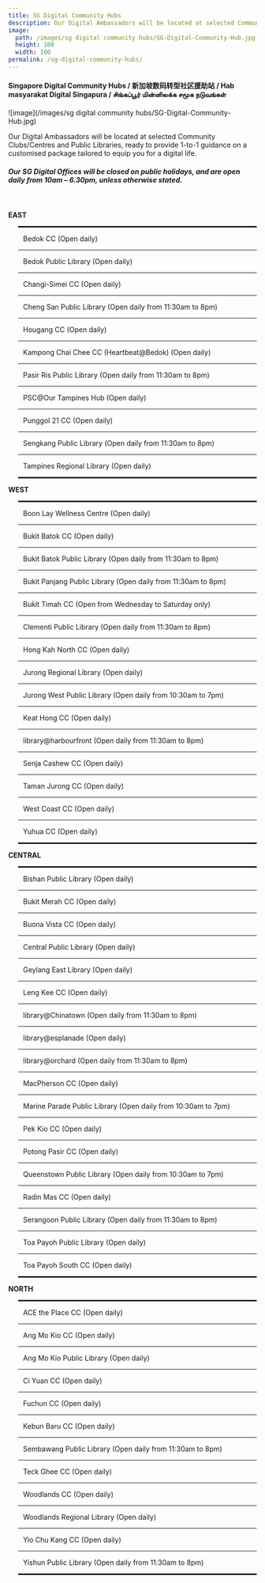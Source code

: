 ```yaml
---
title: SG Digital Community Hubs
description: Our Digital Ambassadors will be located at selected Community Clubs/Centres and Public Libraries, ready to provide 1-to-1 guidance on a customised package tailored to equip you for a digital life.
image:
  path: /images/sg digital community hubs/SG-Digital-Community-Hub.jpg
  height: 100
  width: 100
permalink: /sg-digital-community-hubs/
---
```


#### Singapore Digital Community Hubs / 新加坡数码转型社区援助站 / Hab masyarakat Digital Singapura / சிங்கப்பூர் மின்னிலக்க சமூக நடுவங்கள்

![image](/images/sg digital community hubs/SG-Digital-Community-Hub.jpg)

Our Digital Ambassadors will be located at selected Community Clubs/Centres and Public Libraries, ready to provide 1-to-1 guidance on a customised package tailored to equip you for a digital life.
<br>
##### Our SG Digital Offices will be **closed on public holidays, and are open daily from 10am – 6.30pm**, unless otherwise stated. 

<br>
<div>
   <div class="row">
    <div class="col-sm-6">
    <p><strong>EAST</strong></p>
    <div style="padding-left: 20px;">
    <hr style="border: 1px solid;" />
    <p style="margin-left: 10px;">Bedok CC (Open daily)</p>
    <hr />
    <p style="margin-left: 10px;">Bedok Public Library (Open daily)</p>
    <hr />
    <p style="margin-left: 10px;">Changi-Simei CC (Open daily)</p>
    <hr />
    <p style="margin-left: 10px;">Cheng San Public Library (Open daily from 11:30am to 8pm)</p>
    <hr />
    <p style="margin-left: 10px;">Hougang CC (Open daily)</p>
    <hr />
    <p style="margin-left: 10px;">Kampong Chai Chee CC (Heartbeat@Bedok) (Open daily)</p>
    <hr />
    <p style="margin-left: 10px;">Pasir Ris Public Library (Open daily from 11:30am to 8pm)</p>
    <hr />
    <p style="margin-left: 10px;">PSC@Our Tampines Hub (Open daily)</p>
    <hr />
    <p style="margin-left: 10px;">Punggol 21 CC (Open daily)</p>
    <hr />
    <p style="margin-left: 10px;">Sengkang Public Library (Open daily from 11:30am to 8pm)</p>
    <hr />
    <p style="margin-left: 10px;">Tampines Regional Library (Open daily)</p>
    <hr style="border: 1px solid;" />
    </div>
    <p><strong>WEST</strong></p>
    <div style="padding-left: 20px;">
    <hr style="border: 1px solid;" />
    <p style="margin-left: 10px;">Boon Lay Wellness Centre (Open daily)</p>
    <hr />
    <p style="margin-left: 10px;">Bukit Batok CC (Open daily)</p>
    <hr />
    <p style="margin-left: 10px;">Bukit Batok Public Library (Open daily from 11:30am to 8pm)</p>
    <hr />
    <p style="margin-left: 10px;">Bukit Panjang Public Library (Open daily from 11:30am to 8pm)</p>
    <hr />
    <p style="margin-left: 10px;">Bukit Timah CC (Open from Wednesday to Saturday only)</p>
    <hr />
    <p style="margin-left: 10px;">Clementi Public Library (Open daily from 11:30am to 8pm)</p>
    <hr />
    <p style="margin-left: 10px;">Hong Kah North CC (Open daily)</p>
    <hr />
    <p style="margin-left: 10px;">Jurong Regional Library (Open daily)</p>
    <hr />
    <p style="margin-left: 10px;">Jurong West Public Library (Open daily from 10:30am to 7pm)</p>
    <hr />
    <p style="margin-left: 10px;">Keat Hong CC (Open daily)</p>
    <hr />
    <p style="margin-left: 10px;">library@harbourfront (Open daily from 11:30am to 8pm)</p>
    <hr />
    <p style="margin-left: 10px;">Senja Cashew CC (Open daily)</p>
    <hr />
    <p style="margin-left: 10px;">Taman Jurong CC (Open daily)</p>
    <hr />
    <p style="margin-left: 10px;">West Coast CC (Open daily)</p>
    <hr />
    <p style="margin-left: 10px;">Yuhua CC (Open daily)</p>
    <hr style="border: 1px solid;" />
    </div>
    </div>
    <div class="col-sm-6">
    <p><strong>CENTRAL</strong></p>
    <div style="padding-left: 20px;">
    <hr style="border: 1px solid;" />
    <p style="margin-left: 10px;">Bishan Public Library (Open daily)</p>
    <hr />
    <p style="margin-left: 10px;">Bukit Merah CC (Open daily)</p>
    <hr />
    <p style="margin-left: 10px;">Buona Vista CC (Open daily)</p>
    <hr />
    <p style="margin-left: 10px;">Central Public Library (Open daily)</p>
    <hr />
    <p style="margin-left: 10px;">Geylang East Library (Open daily)</p>
    <hr />
    <p style="margin-left: 10px;">Leng Kee CC (Open daily)</p>
    <hr />
    <p style="margin-left: 10px;">library@Chinatown (Open daily from 11:30am to 8pm)</p>
    <hr />
    <p style="margin-left: 10px;">library@esplanade (Open daily)</p>
    <hr />
    <p style="margin-left: 10px;">library@orchard (Open daily from 11:30am to 8pm)</p>
    <hr />
    <p style="margin-left: 10px;">MacPherson CC (Open daily)</p>
    <hr />
    <p style="margin-left: 10px;">Marine Parade Public Library (Open daily from 10:30am to 7pm)</p>
    <hr />
    <p style="margin-left: 10px;">Pek Kio CC (Open daily)</p>
    <hr />
    <p style="margin-left: 10px;">Potong Pasir CC (Open daily)</p>
    <hr />
    <p style="margin-left: 10px;">Queenstown Public Library (Open daily from 10:30am to 7pm)</p>
    <hr />
    <p style="margin-left: 10px;">Radin Mas CC (Open daily)</p>
    <hr />
    <p style="margin-left: 10px;">Serangoon Public Library (Open daily from 11:30am to 8pm)</p>
    <hr />
    <p style="margin-left: 10px;">Toa Payoh Public Library (Open daily)</p>
    <hr />
    <p style="margin-left: 10px;">Toa Payoh South CC (Open daily)</p>
    <hr style="border: 1px solid;" />
    </div>
    <p><strong>NORTH</strong></p>
    <div style="padding-left: 20px;">
    <hr style="border: 1px solid;" />
    <p style="margin-left: 10px;">ACE the Place CC (Open daily)</p>
    <hr />
    <p style="margin-left: 10px;">Ang Mo Kio CC (Open daily)</p>
    <hr />
    <p style="margin-left: 10px;">Ang Mo Kio Public Library (Open daily)</p>
    <hr />
    <p style="margin-left: 10px;">Ci Yuan CC (Open daily)</p>
    <hr />
    <p style="margin-left: 10px;">Fuchun CC (Open daily)</p>
    <hr />
    <p style="margin-left: 10px;">Kebun Baru CC (Open daily)</p>
    <hr />
    <p style="margin-left: 10px;">Sembawang Public Library (Open daily from 11:30am to 8pm)</p>
    <hr />
    <p style="margin-left: 10px;">Teck Ghee CC (Open daily)</p>
    <hr />
    <p style="margin-left: 10px;">Woodlands CC (Open daily)</p>
    <hr />
    <p style="margin-left: 10px;">Woodlands Regional Library (Open daily)</p>
    <hr />
    <p style="margin-left: 10px;">Yio Chu Kang CC (Open daily)</p>
    <hr />
    <p style="margin-left: 10px;">Yishun Public Library (Open daily from 11:30am to 8pm)</p>
    <hr style="border: 1px solid;" />
    </div>
    </div>
    </div>
